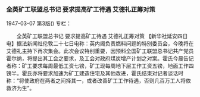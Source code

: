 ### 全英矿工联盟总书记  要求提高矿工待遇  艾德礼正筹对策

1947-03-07
第3版()
专栏：

　　全英矿工联盟总书记
    要求提高矿工待遇
    艾德礼正筹对策
    【新华社延安四日电】据法新闻社伦敦二十七日电称：英内阁负责燃料问题的特别委员会，今晚将在艾德礼主持下再次集会。此次会议特别重要，因预料全国矿工联盟总书记共产党员霍尔纳，将提出其工会之要求，及工会对政府煤炭增产计划之对案。霍氏今晨告记者称：矿工要求每周最低工资七镑，矿工现每周地下层工作工资五镑，地面工作四镑半。霍氏亦将要求加速为矿工建造住宅及其他改进，霍氏结束对记者谈话时称：“将使政府在两者之间择其一，或者改善矿工工作待遇，否则几百万工人将依救济为生”。
